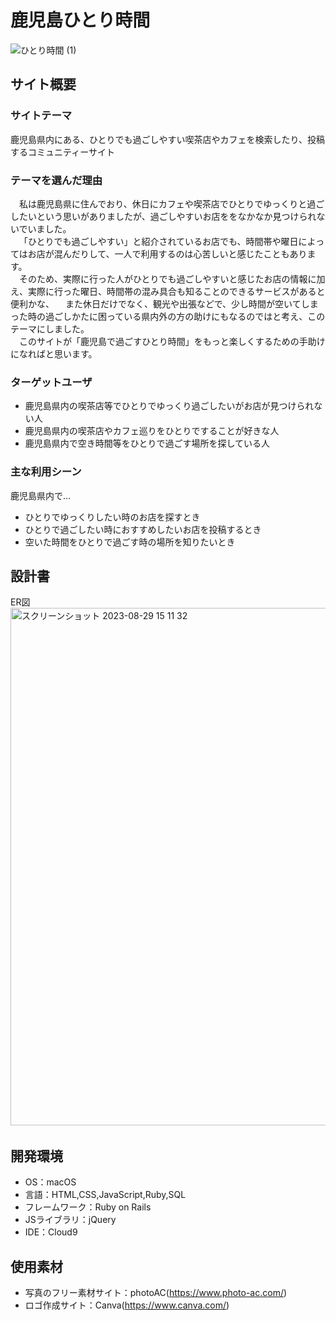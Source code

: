 # 鹿児島ひとり時間
​![ひとり時間 (1)](https://github.com/ysdnrm/kagoshima-hitori-jikan/assets/133837502/0edf0388-56c0-483c-bd0a-63141906f225)
​
## サイト概要
### サイトテーマ
鹿児島県内にある、ひとりでも過ごしやすい喫茶店やカフェを検索したり、投稿するコミュニティーサイト
​
### テーマを選んだ理由
&emsp;私は鹿児島県に住んでおり、休日にカフェや喫茶店でひとりでゆっくりと過ごしたいという思いがありましたが、過ごしやすいお店ををなかなか見つけられないでいました。<br>
&emsp;「ひとりでも過ごしやすい」と紹介されているお店でも、時間帯や曜日によってはお店が混んだりして、一人で利用するのは心苦しいと感じたこともあります。<br>
&emsp;そのため、実際に行った人がひとりでも過ごしやすいと感じたお店の情報に加え、実際に行った曜日、時間帯の混み具合も知ることのできるサービスがあると便利かな、
&emsp;また休日だけでなく、観光や出張などで、少し時間が空いてしまった時の過ごしかたに困っている県内外の方の助けにもなるのではと考え、このテーマにしました。<br>
&emsp;このサイトが「鹿児島で過ごすひとり時間」をもっと楽しくするための手助けになればと思います。
​
### ターゲットユーザ
- 鹿児島県内の喫茶店等でひとりでゆっくり過ごしたいがお店が見つけられない人
- 鹿児島県内の喫茶店やカフェ巡りをひとりですることが好きな人
- 鹿児島県内で空き時間等をひとりで過ごす場所を探している人
​
### 主な利用シーン
鹿児島県内で…
- ひとりでゆっくりしたい時のお店を探すとき
- ひとりで過ごしたい時におすすめしたいお店を投稿するとき
- 空いた時間をひとりで過ごす時の場所を知りたいとき
​
## 設計書
ER図
​<img width="828" alt="スクリーンショット 2023-08-29 15 11 32" src="https://github.com/ysdnrm/kagoshima-hitori-jikan/assets/133837502/e4b60580-72fb-466a-8109-fb27d822985d">
​
## 開発環境
- OS：macOS
- 言語：HTML,CSS,JavaScript,Ruby,SQL
- フレームワーク：Ruby on Rails
- JSライブラリ：jQuery
- IDE：Cloud9
​
## 使用素材
- 写真のフリー素材サイト：photoAC(https://www.photo-ac.com/)
- ロゴ作成サイト：Canva(https://www.canva.com/)